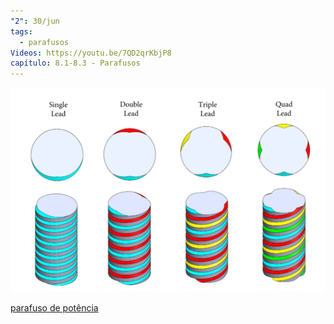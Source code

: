 ```yaml
---
"2": 30/jun
tags:
  - parafusos
Videos: https://youtu.be/7QD2qrKbjP8
capítulo: 8.1-8.3 - Parafusos
---
```

![Multiple-Start-Thread.png](attachments/Multiple-Start-Thread.png)

  

[parafuso de potência](https://1drv.ms/u/s!AmfyGvdmTYongvZpSaE0wSvRJBbZ7w?e=h6Kisv)